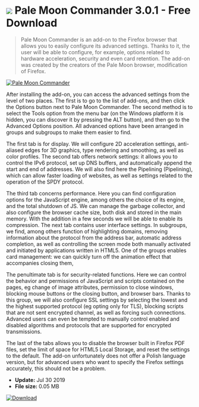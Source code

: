 # ![](https://cdn.softexe.net/static/icon/win.gif) Pale Moon Commander 3.0.1 - Free Download

> Pale Moon Commander is an add-on to the Firefox browser that allows you to easily configure its advanced settings. Thanks to it, the user will be able to configure, for example, options related to hardware acceleration, security and even card retention. The add-on was created by the creators of the Pale Moon browser, modification of Firefox.

[![Pale Moon Commander](https://gallery.dpcdn.pl/imgc/Tools/54644/g_-_420x350_1.5_-_x20141021133304_0.png)](https://softexe.net/win/internet/browser-add-ons/pale-moon-commander:aRpR.html)

After installing the add-on, you can access the advanced settings from the level of two places. The first is to go to the list of add-ons, and then click the Options button next to Pale Moon Commander. The second method is to select the Tools option from the menu bar (on the Windows platform it is hidden, you can discover it by pressing the ALT button), and then go to the Advanced Options position. All advanced options have been arranged in groups and subgroups to make them easier to find.
 
 The first tab is for display. We will configure 2D acceleration settings, anti-aliased edges for 3D graphics, type rendering and smoothing, as well as color profiles. The second tab offers network settings: it allows you to control the IPv6 protocol, set up DNS buffers, and automatically append the start and end of addresses. We will also find here the Pipelining (Pipelining), which can allow faster loading of websites, as well as settings related to the operation of the SPDY protocol.
 
 The third tab concerns performance. Here you can find configuration options for the JavaScript engine, among others the choice of its engine, and the total shutdown of JS. We can manage the garbage collector, and also configure the browser cache size, both disk and stored in the main memory. With the addition in a few seconds we will be able to enable its compression. The next tab contains user interface settings. In subgroups, we find, among others function of highlighting domains, removing information about the protocol from the address bar, automatic address completion, as well as controlling the screen mode both manually activated and initiated by applications written in HTML5. One of the groups enables card management: we can quickly turn off the animation effect that accompanies closing them,
 
 The penultimate tab is for security-related functions. Here we can control the behavior and permissions of JavaScript and scripts contained on the pages, eg change of image attributes, permission to close windows, blocking mouse buttons or the closing button, and browser bars. Thanks to this group, we will also configure SSL settings by selecting the lowest and the highest supported protocol (eg opting only for TLS), blocking scripts that are not sent encrypted channel, as well as forcing such connections. Advanced users can even be tempted to manually control enabled and disabled algorithms and protocols that are supported for encrypted transmissions.
 
 The last of the tabs allows you to disable the browser built in Firefox PDF files, set the limit of space for HTML5 Local Storage, and reset the settings to the default. The add-on unfortunately does not offer a Polish language version, but for advanced users who want to specify the Firefox settings accurately, this should not be a problem.


- **Update:** Jul 30 2019
- **File size:** 0.05 MB

[![Download](https://cdn.softexe.net/static/img/download.png)](https://softexe.net/win/internet/browser-add-ons/pale-moon-commander:aRpR.html)

